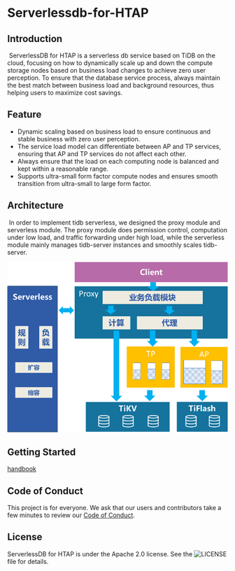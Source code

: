 # Serverlessdb-for-HTAP

  ## Introduction

  ​      ServerlessDB for HTAP is a serverless db service based on TiDB on the cloud, focusing on how to dynamically scale up and down the compute storage nodes based on business load changes to achieve zero user perception. To ensure that the database service process, always maintain the best match between business load and background resources, thus helping users to maximize cost savings.

  ## Feature

  - Dynamic scaling based on business load to ensure continuous and stable business with zero user perception.
  - The service load model can differentiate between AP and TP services, ensuring that AP and TP services do not affect each other.
  - Always ensure that the load on each computing node is balanced and kept within a reasonable range.
  - Supports ultra-small form factor compute nodes and ensures smooth transition from ultra-small to large form factor.

  ## Architecture

  ​	In order to implement tidb serverless, we designed the proxy module and serverless module. The proxy module does permission control, computation under low load, and traffic forwarding under high load, while the serverless module mainly manages tidb-server instances and smoothly scales tidb-server.

  ![architecture](./docs/architecture.png)


  ## Getting Started

  [handbook](./docs/handbook.md)

  ## Code of Conduct

  This project is for everyone. We ask that our users and contributors take a few minutes to review our [Code of Conduct](./code-of-conduct.md).

  ## License

  ServerlessDB for HTAP is under the Apache 2.0 license. See the ![LICENSE](./LICENSE) file for details.

